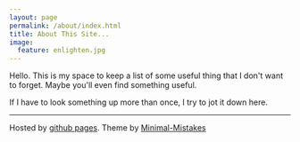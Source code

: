 ```yaml
---
layout: page
permalink: /about/index.html
title: About This Site...
image:
  feature: enlighten.jpg
---
```


Hello. This is my space to keep a list of some useful thing that I don't want to forget. Maybe you'll even find something useful.

If I have to look something up more than once, I try to jot it down here.

------------------------

Hosted by [github pages](http://pages.github.com/). Theme by [Minimal-Mistakes](https://github.com/mmistakes/minimal-mistakes/)
